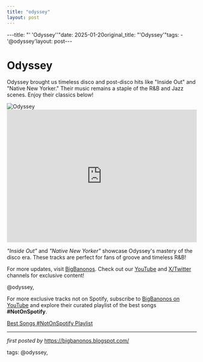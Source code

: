 ```yaml
---
title: "odyssey"
layout: post
---
```

---title: "' 'Odyssey''"date: 2025-01-20original_title: "'Odyssey'"tags:  - '@odyssey'layout: post---<h1 >Odyssey</h1> <p >Odyssey brought us timeless disco and post-disco hits like "Inside Out" and "Native New Yorker." Their music remains a staple of the R&B and Jazz scenes. Enjoy their classics below!</p> <div > <img src="https://i.scdn.co/image/ab67616d0000b2733c8cb1c41b25d18e728d01dc" alt="Odyssey" /></div> <div > <iframe src="https://open.spotify.com/embed/playlist/5IZrU9hEpPgUQW5mrF5LJG?utm_source=generator" width="100%" height="352" frameborder="0" allowfullscreen="" allow="autoplay; clipboard-write; encrypted-media; fullscreen; picture-in-picture" loading="lazy"></iframe></div> <div > <p><em>"Inside Out"</em> and <em>"Native New Yorker"</em> showcase Odyssey's mastery of the disco era. These tracks are perfect for fans of groove and timeless R&B!</p></div> <div > <p>For more updates, visit <a href="https://bigbanonos.blogspot.com/" target="_blank">BigBanonos</a>. Check out our <a href="https://www.youtube.com/@BigBanonos" target="_blank">YouTube</a> and <a href="https://x.com/bigbanonos" target="_blank">X/Twitter</a> channels for exclusive content!</p></div> @odyssey,<!--Subscribe and Playlist Links--><div>    <p>For more exclusive tracks not on Spotify, subscribe to <a href="https://www.youtube.com/@BigBanonos" target="_blank">BigBanonos on YouTube</a> and explore their curated playlist of the best songs <strong>#NotOnSpotify</strong>.</p>    <p><a href="https://www.youtube.com/playlist?list=PLtuNtuTatqI0kFahUCbtbfenC_ET5O_tr" target="_blank">Best Songs #NotOnSpotify Playlist<br /></a></p></div><hr /><p><em>first posted by</em> <a href="https://bigbanonos.blogspot.com/" rel="noopener" target="_new">https://bigbanonos.blogspot.com/</a></p><p>tags: @odyssey,</p>